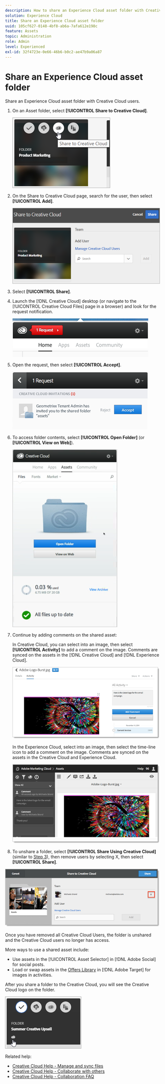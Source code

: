```yaml
---
description: How to share an Experience Cloud asset folder with Creative Cloud users.
solution: Experience Cloud
title: Share an Experience Cloud asset folder 
uuid: 105cf627-0148-4bf8-ab6a-7afa612e198c
feature: Assets
topic: Administration
role: Admin
level: Experienced
exl-id: 32f4723e-0e66-46b6-b0c2-ae47b9a06a87
---
```

# Share an Experience Cloud asset folder

Share an Experience Cloud asset folder with Creative Cloud users.

1. On an Asset folder, select **[!UICONTROL Share to Creative Cloud]**.

   ![Share to Creative Cloud](assets/asset-share-cc.png) 
1. On the Share to Creative Cloud page, search for the user, then select **[!UICONTROL Add]**.

   ![Add a Creative Cloud user](assets/asset-share-cc-page.png) 

1. Select **[!UICONTROL Share]**.
1. Launch the [!DNL Creative Cloud] desktop (or navigate to the [!UICONTROL Creative Cloud Files] page in a browser) and look for the request notification.

   ![Request notification](assets/cc_share_request.png) 
1. Open the request, then select **[!UICONTROL Accept]**.

   ![Accept request](assets/cc_share_accept.png) 
1. To access folder contents, select **[!UICONTROL Open Folder]** (or **[!UICONTROL View on Web]**).

   ![View on Web](assets/creative_cloud_open_folder.png) 
1. Continue by adding comments on the shared asset:

   In Creative Cloud, you can select into an image, then select **[!UICONTROL Activity]** to add a comment on the image. Comments are synced on the assets in the [!DNL Creative Cloud] and [!DNL Experience Cloud]. 

   ![Add a comment on the image](assets/asset_comment_cc.png) 

   In the Experience Cloud, select into an image, then select the time-line icon to add a comment on the image. Comments are synced on the assets in the Creative Cloud and Experience Cloud. 

   ![Add a comment on the image](assets/asset_comment_mac.png) 

 1. To unshare a folder, select **[!UICONTROL Share Using Creative Cloud]** (similar to [Step 3](t-share-creative-cloud.md#step_BA17CFA185284641A9B878BA29551996)), then remove users by selecting X, then select **[!UICONTROL Share]**.

   ![Unshare a folder](assets/asset_remove_user.png) 

   Once you have removed all Creative Cloud Users, the folder is unshared and the Creative Cloud users no longer has access. 

More ways to use a shared asset include: 

* Use assets in the [!UICONTROL Asset Selector] in [!DNL Adobe Social] for social posts.
* Load or swap assets in the [Offers Library](https://experienceleague.adobe.com/docs/target/using/experiences/offers/manage-content.html?lang=en) in [!DNL Adobe Target] for images in activities.

After you share a folder to the Creative Cloud, you will see the Creative Cloud logo on the folder. 

![Creative Cloud logo on the folder](assets/asset-cc-logo.png) 

Related help:

* [Creative Cloud Help - Manage and sync files](https://helpx.adobe.com/creative-cloud/help/sync-creative-cloud-files.html)
* [Creative Cloud Help - Collaborate with others](https://helpx.adobe.com/creative-cloud/help/collaboration.html)
* [Creative Cloud Help - Collaboration FAQ](https://helpx.adobe.com/creative-cloud/help/collaboration-faq.html)
